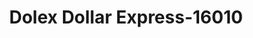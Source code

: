 ---
f_zip-code: 90255
f_state-code: CA
title: Dolex Dollar Express-16010
f_phone: 323-581-3202
f_city-only: Huntington Park
f_address: 7138 Pacific Boulevard Huntington Park
f_location-unique-id: '16010'
slug: dolex-dollar-express-16010
updated-on: '2024-05-30T13:46:58.046Z'
created-on: '2024-05-30T13:36:59.803Z'
published-on: '2024-05-30T13:54:32.469Z'
f_city-state: cms/city/huntington-park-ca.md
f_company: cms/company/dolex-dollar-express.md
f_state: cms/state/california.md
layout: '[payday-loan].html'
tags: payday-loan
---